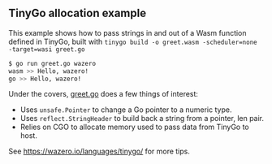 ## TinyGo allocation example

This example shows how to pass strings in and out of a Wasm function defined
in TinyGo, built with `tinygo build -o greet.wasm -scheduler=none -target=wasi greet.go`

```bash
$ go run greet.go wazero
wasm >> Hello, wazero!
go >> Hello, wazero!
```

Under the covers, [greet.go](testdata/greet.go) does a few things of interest:
* Uses `unsafe.Pointer` to change a Go pointer to a numeric type.
* Uses `reflect.StringHeader` to build back a string from a pointer, len pair.
* Relies on CGO to allocate memory used to pass data from TinyGo to host.

See https://wazero.io/languages/tinygo/ for more tips.
